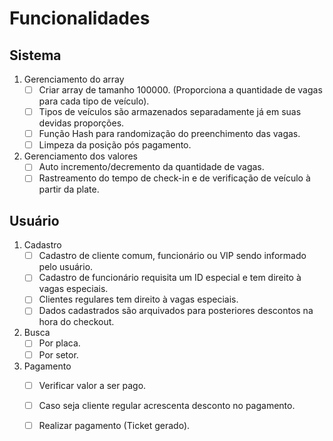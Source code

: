 # Funcionalidades

## Sistema
1. Gerenciamento do array
    - [ ] Criar array de tamanho 100000. (Proporciona a quantidade de vagas para cada tipo de veículo).
    - [ ] Tipos de veículos são armazenados separadamente já em suas devidas proporções.
    - [ ] Função Hash para randomização do preenchimento das vagas.
    - [ ] Limpeza da posição pós pagamento.
2. Gerenciamento dos valores
    - [ ] Auto incremento/decremento da quantidade de vagas.
    - [ ] Rastreamento do tempo de check-in e de verificação de veículo à partir da plate.

## Usuário
1. Cadastro
    - [ ] Cadastro de cliente comum, funcionário ou VIP sendo informado pelo usuário.
    - [ ] Cadastro de funcionário requisita um ID especial e tem direito à vagas especiais.
    - [ ] Clientes regulares tem direito à vagas especiais.
    - [ ] Dados cadastrados são arquivados para posteriores descontos na hora do checkout.
2. Busca
    - [ ] Por placa.
    - [ ] Por setor.
3. Pagamento
    - [ ] Verificar valor a ser pago.
    - [ ] Caso seja cliente regular acrescenta desconto no pagamento.
    - [ ] Realizar pagamento (Ticket gerado).

